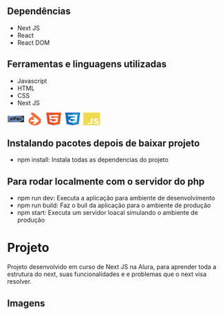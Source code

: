 ## Dependências 
- Next JS
- React
- React DOM

##

## Ferramentas e linguagens utilizadas
- Javascript
- HTML
- CSS
- Next JS

<div align="center" style="display: inline-block;">
    <img align="center" alt="rafaeldevcode-PHP" height="30" width="40" src="https://raw.githubusercontent.com/devicons/devicon/master/icons/php/php-original.svg">
    <img align="center" alt="rafaeldevcode-DOCTRINE" height="30" width="40" src="https://raw.githubusercontent.com/devicons/devicon/master/icons/doctrine/doctrine-original.svg">
    <img align="center" alt="rafaeldevcode-HTML" height="30" width="40" src="https://raw.githubusercontent.com/devicons/devicon/master/icons/html5/html5-original.svg">
    <img align="center" alt="rafaeldevcode-CSS" height="30" width="40" src="https://raw.githubusercontent.com/devicons/devicon/master/icons/css3/css3-original.svg">
    <img align="center" alt="rafaeldevcode-Js" height="30" width="40" src="https://raw.githubusercontent.com/devicons/devicon/master/icons/javascript/javascript-plain.svg">
</div>

##

## Instalando pacotes depois de baixar projeto

- npm install: Instala todas as dependencias do projeto

##

## Para rodar localmente com o servidor do php

- npm run dev: Executa a aplicação para ambiente de desenvolvimento
- npm run build: Faz o buil da aplicação para o ambiente de produção
- npm start: Executa um servidor loacal simulando o ambiente de produção

##

# Projeto

Projeto desenvolvido em curso de Next JS na Alura, para aprender toda a estrutura do next, suas funcionalidades e e problemas que o next visa resolver.

## Imagens